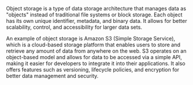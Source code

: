 Object storage is a type of data storage architecture that manages data as "objects" instead of traditional file systems or block storage. Each object has its own unique identifier, metadata, and binary data. It allows for better scalability, control, and accessibility for larger data sets.

An example of object storage is Amazon S3 (Simple Storage Service), which is a cloud-based storage platform that enables users to store and retrieve any amount of data from anywhere on the web. S3 operates on an object-based model and allows for data to be accessed via a simple API, making it easier for developers to integrate it into their applications. It also offers features such as versioning, lifecycle policies, and encryption for better data management and security.